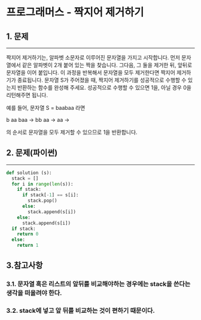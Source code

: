# 프로그래머스 - 짝지어 제거하기

## 1. 문제
***
짝지어 제거하기는, 알파벳 소문자로 이루어진 문자열을 가지고 시작합니다. 먼저 문자열에서 같은 알파벳이 2개 붙어 있는 짝을 찾습니다. 그다음, 그 둘을 제거한 뒤, 앞뒤로 문자열을 이어 붙입니다. 이 과정을 반복해서 문자열을 모두 제거한다면 짝지어 제거하기가 종료됩니다. 문자열 S가 주어졌을 때, 짝지어 제거하기를 성공적으로 수행할 수 있는지 반환하는 함수를 완성해 주세요. 성공적으로 수행할 수 있으면 1을, 아닐 경우 0을 리턴해주면 됩니다.

예를 들어, 문자열 S = baabaa 라면

b aa baa → bb aa → aa →

의 순서로 문자열을 모두 제거할 수 있으므로 1을 반환합니다.

## 2. 문제(파이썬)
***
```py
def solution (s):
  stack = []
  for i in range(len(s)):
    if stack:
      if stack[-1] == s[i]:
        stack.pop()
      else:
        stack.append(s[i])
    else:
      stack.append(s[i])
  if stack:
    return 0
  else:
    return 1
```

## 3.참고사항
### 3.1. 문자열 혹은 리스트의 앞뒤를 비교해야하는 경우에는 stack을 쓴다는 생각을 떠올려야 한다.
### 3.2. stack에 넣고 앞 뒤를 비교하는 것이 편하기 때문이다.